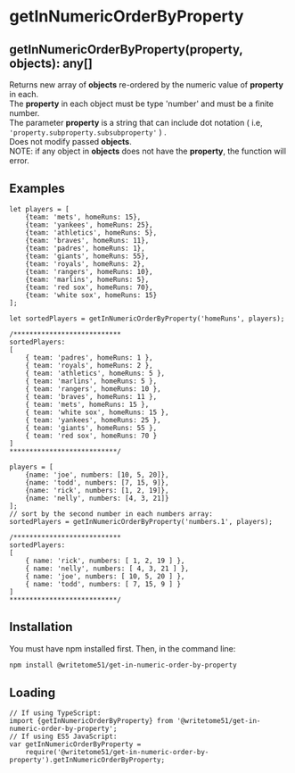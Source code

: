 # getInNumericOrderByProperty

## getInNumericOrderByProperty(property, objects): any[]

Returns new array of <b>objects</b> re-ordered by the numeric value of <b>property</b> in each.  
The <b>property</b> in each object must be type 'number' and must be a finite number.  
The parameter <b>property</b> is a string that can include dot notation ( i.e,  `'property.subproperty.subsubproperty'` ) .  
Does not modify passed <b>objects</b>.  
NOTE: if any object in <b>objects</b> does not have the <b>property</b>, the function will error.

## Examples
```
let players = [
	{team: 'mets', homeRuns: 15},
	{team: 'yankees', homeRuns: 25},
	{team: 'athletics', homeRuns: 5},
	{team: 'braves', homeRuns: 11},
	{team: 'padres', homeRuns: 1},
	{team: 'giants', homeRuns: 55},
	{team: 'royals', homeRuns: 2},
	{team: 'rangers', homeRuns: 10},
	{team: 'marlins', homeRuns: 5},
	{team: 'red sox', homeRuns: 70},
	{team: 'white sox', homeRuns: 15}
];

let sortedPlayers = getInNumericOrderByProperty('homeRuns', players);

/***************************
sortedPlayers:
[ 
    { team: 'padres', homeRuns: 1 },
    { team: 'royals', homeRuns: 2 },
    { team: 'athletics', homeRuns: 5 },
    { team: 'marlins', homeRuns: 5 },
    { team: 'rangers', homeRuns: 10 },
    { team: 'braves', homeRuns: 11 },
    { team: 'mets', homeRuns: 15 },
    { team: 'white sox', homeRuns: 15 },
    { team: 'yankees', homeRuns: 25 },
    { team: 'giants', homeRuns: 55 },
    { team: 'red sox', homeRuns: 70 } 
]
***************************/

players = [
	{name: 'joe', numbers: [10, 5, 20]},
	{name: 'todd', numbers: [7, 15, 9]},
	{name: 'rick', numbers: [1, 2, 19]},
	{name: 'nelly', numbers: [4, 3, 21]}
];
// sort by the second number in each numbers array:
sortedPlayers = getInNumericOrderByProperty('numbers.1', players);

/***************************
sortedPlayers:
[ 
    { name: 'rick', numbers: [ 1, 2, 19 ] },
    { name: 'nelly', numbers: [ 4, 3, 21 ] },
    { name: 'joe', numbers: [ 10, 5, 20 ] },
    { name: 'todd', numbers: [ 7, 15, 9 ] } 
]
***************************/
```

## Installation

You must have npm installed first.  Then, in the command line:

```bash
npm install @writetome51/get-in-numeric-order-by-property
```

## Loading
```
// If using TypeScript:
import {getInNumericOrderByProperty} from '@writetome51/get-in-numeric-order-by-property';
// If using ES5 JavaScript:
var getInNumericOrderByProperty = 
    require('@writetome51/get-in-numeric-order-by-property').getInNumericOrderByProperty;
```

